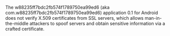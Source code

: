 The w88235ff7bdc2fb574f1789750ea99ed6 (aka com.w88235ff7bdc2fb574f1789750ea99ed6) application 0.1 for Android does not verify X.509 certificates from SSL servers, which allows man-in-the-middle attackers to spoof servers and obtain sensitive information via a crafted certificate.